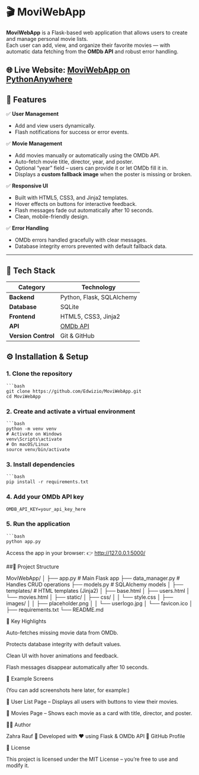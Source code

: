# 🎬 MoviWebApp

**MoviWebApp** is a Flask-based web application that allows users to create and manage personal movie lists.  
Each user can add, view, and organize their favorite movies — with automatic data fetching from the **OMDb API** and robust error handling.


🌐 **Live Website:** [MoviWebApp on PythonAnywhere](https://edwizio.pythonanywhere.com/)
---

## 🚀 Features

✅ **User Management**  
- Add and view users dynamically.  
- Flash notifications for success or error events.  

✅ **Movie Management**  
- Add movies manually or automatically using the OMDb API.  
- Auto-fetch movie title, director, year, and poster.  
- Optional “year” field – users can provide it or let OMDb fill it in.  
- Displays a **custom fallback image** when the poster is missing or broken.  

✅ **Responsive UI**  
- Built with HTML5, CSS3, and Jinja2 templates.  
- Hover effects on buttons for interactive feedback.  
- Flash messages fade out automatically after 10 seconds.  
- Clean, mobile-friendly design.  

✅ **Error Handling**  
- OMDb errors handled gracefully with clear messages.  
- Database integrity errors prevented with default fallback data.  

---

## 🧠 Tech Stack

| Category | Technology |
|-----------|-------------|
| **Backend** | Python, Flask, SQLAlchemy |
| **Database** | SQLite |
| **Frontend** | HTML5, CSS3, Jinja2 |
| **API** | [OMDb API](https://www.omdbapi.com/) |
| **Version Control** | Git & GitHub |

## ⚙️ Installation & Setup

### 1. Clone the repository
    ```bash
    git clone https://github.com/Edwizio/MoviWebApp.git
    cd MoviWebApp

### 2. Create and activate a virtual environment 
    ```bash
    python -m venv venv
    # Activate on Windows
    venv\Scripts\activate
    # On macOS/Linux
    source venv/bin/activate

### 3. Install dependencies
    ```bash
    pip install -r requirements.txt

### 4. Add your OMDb API key
    OMDB_API_KEY=your_api_key_here

### 5. Run the application
    ```bash
    python app.py

Access the app in your browser:
👉 http://127.0.0.1:5000/
    
##📂 Project Structure

MoviWebApp/
│
├── app.py                 # Main Flask app
├── data_manager.py        # Handles CRUD operations
├── models.py              # SQLAlchemy models
│
├── templates/             # HTML templates (Jinja2)
│   ├── base.html
│   ├── users.html
│   └── movies.html
│
├── static/
│   ├── css/
│   │   └── style.css
│   ├── images/
│   │   ├── placeholder.png
│   │   └── userlogo.jpg
│   └── favicon.ico
│
├── requirements.txt
└── README.md

🧩 Key Highlights

Auto-fetches missing movie data from OMDb.

Protects database integrity with default values.

Clean UI with hover animations and feedback.

Flash messages disappear automatically after 10 seconds.

🧪 Example Screens

(You can add screenshots here later, for example:)

🧍 User List Page – Displays all users with buttons to view their movies.

🎥 Movies Page – Shows each movie as a card with title, director, and poster.

👨‍💻 Author

Zahra Rauf
📍 Developed with ❤️ using Flask & OMDb API
🔗 GitHub Profile

🪪 License

This project is licensed under the MIT License – you’re free to use and modify it.
    

